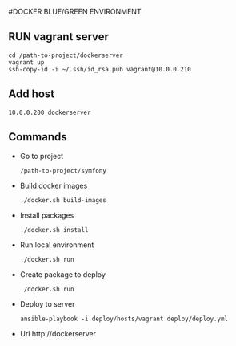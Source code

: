 
#DOCKER BLUE/GREEN ENVIRONMENT

## RUN vagrant server 

    cd /path-to-project/dockerserver
    vagrant up
    ssh-copy-id -i ~/.ssh/id_rsa.pub vagrant@10.0.0.210 
    
## Add host

    10.0.0.200 dockerserver

## Commands

- Go to project

      /path-to-project/symfony

- Build docker images

      ./docker.sh build-images
      
- Install packages

      ./docker.sh install

- Run local environment

      ./docker.sh run
      
- Create package to deploy
     
      ./docker.sh run

- Deploy to server 

      ansible-playbook -i deploy/hosts/vagrant deploy/deploy.yml

- Url
    http://dockerserver